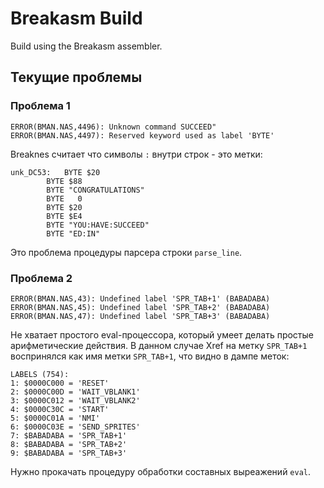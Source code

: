 # Breakasm Build

Build using the Breakasm assembler.

## Текущие проблемы

### Проблема 1

```
ERROR(BMAN.NAS,4496): Unknown command SUCCEED"
ERROR(BMAN.NAS,4497): Reserved keyword used as label 'BYTE'
```

Breaknes считает что символы `:` внутри строк - это метки:

```
unk_DC53:   BYTE $20       
        BYTE $88
        BYTE "CONGRATULATIONS"
        BYTE   0
        BYTE $20
        BYTE $E4
        BYTE "YOU:HAVE:SUCCEED"
        BYTE "ED:IN"
```

Это проблема процедуры парсера строки `parse_line`.

### Проблема 2

```
ERROR(BMAN.NAS,43): Undefined label 'SPR_TAB+1' (BABADABA)
ERROR(BMAN.NAS,45): Undefined label 'SPR_TAB+2' (BABADABA)
ERROR(BMAN.NAS,47): Undefined label 'SPR_TAB+3' (BABADABA)
```

Не хватает простого eval-процессора, который умеет делать простые арифметические действия. В данном случае Xref на метку `SPR_TAB+1` воспринялся как имя метки `SPR_TAB+1`, что видно в дампе меток:

```
LABELS (754):
1: $0000C000 = 'RESET'
2: $0000C00D = 'WAIT_VBLANK1'
3: $0000C012 = 'WAIT_VBLANK2'
4: $0000C30C = 'START'
5: $0000C01A = 'NMI'
6: $0000C03E = 'SEND_SPRITES'
7: $BABADABA = 'SPR_TAB+1'
8: $BABADABA = 'SPR_TAB+2'
9: $BABADABA = 'SPR_TAB+3'
```

Нужно прокачать процедуру обработки составных выреажений `eval`.
